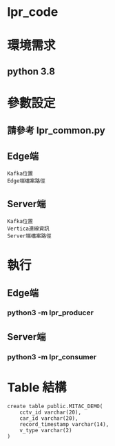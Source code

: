 # lpr_code

# 環境需求
  ## python 3.8

# 參數設定
  ## 請參考 lpr_common.py
  ## Edge端
    Kafka位置
    Edge端檔案路徑
  ## Server端
    Kafka位置
    Vertica連線資訊
    Server端檔案路徑
# 執行
  ## Edge端
  ### python3 -m lpr_producer
  ## Server端
  ### python3 -m lpr_consumer
  
# Table 結構

  ~~~
  create table public.MITAC_DEMO(
	  cctv_id varchar(20),
	  car_id varchar(20),
	  record_timestamp varchar(14),
	  v_type varchar(2)
  )
 
